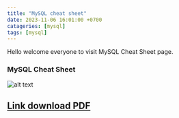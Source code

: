 ```yaml
---
title: "MySQL cheat sheet"
date: 2023-11-06 16:01:00 +0700
catageries: [mysql]
tags: [mysql]
---
```

Hello welcome everyone to visit MySQL Cheat Sheet page.

### MySQL Cheat Sheet

![alt text](https://pbs.twimg.com/media/FkmlYsYWAAALdy6?format=jpg&name=large)

## [Link download PDF](https://learnsql.com/blog/mysql-cheat-sheet/mysql-cheat-sheet-a4.pdf) ##
